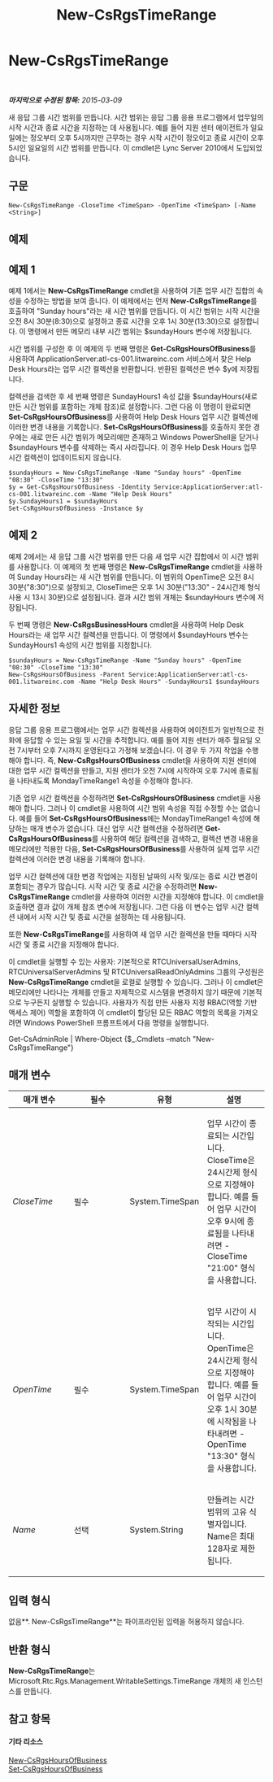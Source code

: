 ﻿---
title: New-CsRgsTimeRange
TOCTitle: New-CsRgsTimeRange
ms:assetid: e8abc3cc-2b13-479d-83d6-2f542fa12e45
ms:mtpsurl: https://technet.microsoft.com/ko-kr/library/Gg399040(v=OCS.15)
ms:contentKeyID: 49305386
ms.date: 08/10/2015
mtps_version: v=OCS.15
ms.translationtype: HT
---

# New-CsRgsTimeRange

 

_**마지막으로 수정된 항목:** 2015-03-09_

새 응답 그룹 시간 범위를 만듭니다. 시간 범위는 응답 그룹 응용 프로그램에서 업무일의 시작 시간과 종료 시간을 지정하는 데 사용됩니다. 예를 들어 지원 센터 에이전트가 일요일에는 정오부터 오후 5시까지만 근무하는 경우 시작 시간이 정오이고 종료 시간이 오후 5시인 일요일의 시간 범위를 만듭니다. 이 cmdlet은 Lync Server 2010에서 도입되었습니다.

## 구문

    New-CsRgsTimeRange -CloseTime <TimeSpan> -OpenTime <TimeSpan> [-Name <String>]

## 예제

## 예제 1

예제 1에서는 **New-CsRgsTimeRange** cmdlet을 사용하여 기존 업무 시간 집합의 속성을 수정하는 방법을 보여 줍니다. 이 예제에서는 먼저 **New-CsRgsTimeRange**를 호출하여 "Sunday hours"라는 새 시간 범위를 만듭니다. 이 시간 범위는 시작 시간을 오전 8시 30분(8:30)으로 설정하고 종료 시간을 오후 1시 30분(13:30)으로 설정합니다. 이 명령에서 만든 메모리 내부 시간 범위는 $sundayHours 변수에 저장됩니다.

시간 범위를 구성한 후 이 예제의 두 번째 명령은 **Get-CsRgsHoursOfBusiness**를 사용하여 ApplicationServer:atl-cs-001.litwareinc.com 서비스에서 찾은 Help Desk Hours라는 업무 시간 컬렉션을 반환합니다. 반환된 컬렉션은 변수 $y에 저장됩니다.

컬렉션을 검색한 후 세 번째 명령은 SundayHours1 속성 값을 $sundayHours(새로 만든 시간 범위를 포함하는 개체 참조)로 설정합니다. 그런 다음 이 명령이 완료되면 **Set-CsRgsHoursOfBusiness**를 사용하여 Help Desk Hours 업무 시간 컬렉션에 이러한 변경 내용을 기록합니다. **Set-CsRgsHoursOfBusiness**를 호출하지 못한 경우에는 새로 만든 시간 범위가 메모리에만 존재하고 Windows PowerShell을 닫거나 $sundayHours 변수를 삭제하는 즉시 사라집니다. 이 경우 Help Desk Hours 업무 시간 컬렉션이 업데이트되지 않습니다.

    $sundayHours = New-CsRgsTimeRange -Name "Sunday hours" -OpenTime "08:30" -CloseTime "13:30"
    $y = Get-CsRgsHoursOfBusiness -Identity Service:ApplicationServer:atl-cs-001.litwareinc.com -Name "Help Desk Hours" 
    $y.SundayHours1 = $sundayHours
    Set-CsRgsHoursOfBusiness -Instance $y

## 예제 2

예제 2에서는 새 응답 그룹 시간 범위를 만든 다음 새 업무 시간 집합에서 이 시간 범위를 사용합니다. 이 예제의 첫 번째 명령은 **New-CsRgsTimeRange** cmdlet을 사용하여 Sunday Hours라는 새 시간 범위를 만듭니다. 이 범위의 OpenTime은 오전 8시 30분("8:30")으로 설정되고, CloseTime은 오후 1시 30분("13:30" - 24시간제 형식 사용 시 13시 30분)으로 설정됩니다. 결과 시간 범위 개체는 $sundayHours 변수에 저장됩니다.

두 번째 명령은 **New-CsRgsBusinessHours** cmdlet을 사용하여 Help Desk Hours라는 새 업무 시간 컬렉션을 만듭니다. 이 명령에서 $sundayHours 변수는 SundayHours1 속성의 시간 범위를 지정합니다.

    $sundayHours = New-CsRgsTimeRange -Name "Sunday hours" -OpenTime "08:30" -CloseTime "13:30"
    New-CsRgsHoursOfBusiness -Parent Service:ApplicationServer:atl-cs-001.litwareinc.com -Name "Help Desk Hours" -SundayHours1 $sundayHours

## 자세한 정보

응답 그룹 응용 프로그램에서는 업무 시간 컬렉션을 사용하여 에이전트가 일반적으로 전화에 응답할 수 있는 요일 및 시간을 추적합니다. 예를 들어 지원 센터가 매주 월요일 오전 7시부터 오후 7시까지 운영된다고 가정해 보겠습니다. 이 경우 두 가지 작업을 수행해야 합니다. 즉, **New-CsRgsHoursOfBusiness** cmdlet을 사용하여 지원 센터에 대한 업무 시간 컬렉션을 만들고, 지원 센터가 오전 7시에 시작하여 오후 7시에 종료됨을 나타내도록 MondayTimeRange1 속성을 수정해야 합니다.

기존 업무 시간 컬렉션을 수정하려면 **Set-CsRgsHoursOfBusiness** cmdlet을 사용해야 합니다. 그러나 이 cmdlet을 사용하여 시간 범위 속성을 직접 수정할 수는 없습니다. 예를 들어 **Set-CsRgsHoursOfBusiness**에는 MondayTimeRange1 속성에 해당하는 매개 변수가 없습니다. 대신 업무 시간 컬렉션을 수정하려면 **Get-CsRgsHoursOfBusiness**를 사용하여 해당 컬렉션을 검색하고, 컬렉션 변경 내용을 메모리에만 적용한 다음, **Set-CsRgsHoursOfBusiness**를 사용하여 실제 업무 시간 컬렉션에 이러한 변경 내용을 기록해야 합니다.

업무 시간 컬렉션에 대한 변경 작업에는 지정된 날짜의 시작 및/또는 종료 시간 변경이 포함되는 경우가 많습니다. 시작 시간 및 종료 시간을 수정하려면 **New-CsRgsTimeRange** cmdlet을 사용하여 이러한 시간을 지정해야 합니다. 이 cmdlet을 호출하면 결과 값이 개체 참조 변수에 저장됩니다. 그런 다음 이 변수는 업무 시간 컬렉션 내에서 시작 시간 및 종료 시간을 설정하는 데 사용됩니다.

또한 **New-CsRgsTimeRange**를 사용하여 새 업무 시간 컬렉션을 만들 때마다 시작 시간 및 종료 시간을 지정해야 합니다.

이 cmdlet을 실행할 수 있는 사용자: 기본적으로 RTCUniversalUserAdmins, RTCUniversalServerAdmins 및 RTCUniversalReadOnlyAdmins 그룹의 구성원은 **New-CsRgsTimeRange** cmdlet을 로컬로 실행할 수 있습니다. 그러나 이 cmdlet은 메모리에만 나타나는 개체를 만들고 자체적으로 시스템을 변경하지 않기 때문에 기본적으로 누구든지 실행할 수 있습니다. 사용자가 직접 만든 사용자 지정 RBAC(역할 기반 액세스 제어) 역할을 포함하여 이 cmdlet이 할당된 모든 RBAC 역할의 목록을 가져오려면 Windows PowerShell 프롬프트에서 다음 명령을 실행합니다.

Get-CsAdminRole | Where-Object {$\_.Cmdlets –match "New-CsRgsTimeRange"}

## 매개 변수


<table>
<colgroup>
<col style="width: 25%" />
<col style="width: 25%" />
<col style="width: 25%" />
<col style="width: 25%" />
</colgroup>
<thead>
<tr class="header">
<th>매개 변수</th>
<th>필수</th>
<th>유형</th>
<th>설명</th>
</tr>
</thead>
<tbody>
<tr class="odd">
<td><p><em>CloseTime</em></p></td>
<td><p>필수</p></td>
<td><p>System.TimeSpan</p></td>
<td><p>업무 시간이 종료되는 시간입니다. CloseTime은 24시간제 형식으로 지정해야 합니다. 예를 들어 업무 시간이 오후 9시에 종료됨을 나타내려면 -CloseTime &quot;21:00&quot; 형식을 사용합니다.</p></td>
</tr>
<tr class="even">
<td><p><em>OpenTime</em></p></td>
<td><p>필수</p></td>
<td><p>System.TimeSpan</p></td>
<td><p>업무 시간이 시작되는 시간입니다. OpenTime은 24시간제 형식으로 지정해야 합니다. 예를 들어 업무 시간이 오후 1시 30분에 시작됨을 나타내려면 -OpenTime &quot;13:30&quot; 형식을 사용합니다.</p></td>
</tr>
<tr class="odd">
<td><p><em>Name</em></p></td>
<td><p>선택</p></td>
<td><p>System.String</p></td>
<td><p>만들려는 시간 범위의 고유 식별자입니다. Name은 최대 128자로 제한됩니다.</p></td>
</tr>
</tbody>
</table>


## 입력 형식

없음**. New-CsRgsTimeRange**는 파이프라인된 입력을 허용하지 않습니다.

## 반환 형식

**New-CsRgsTimeRange**는 Microsoft.Rtc.Rgs.Management.WritableSettings.TimeRange 개체의 새 인스턴스를 만듭니다.

## 참고 항목

#### 기타 리소스

[New-CsRgsHoursOfBusiness](new-csrgshoursofbusiness.md)  
[Set-CsRgsHoursOfBusiness](set-csrgshoursofbusiness.md)

